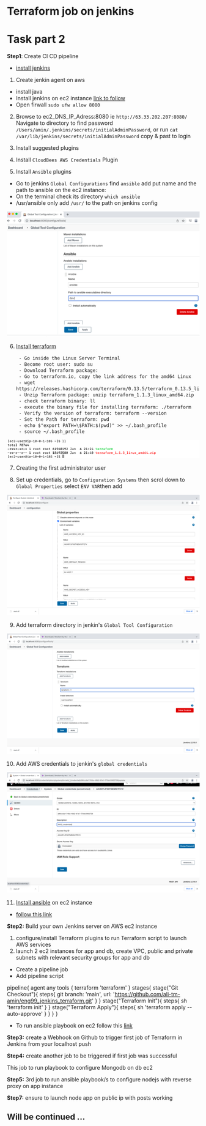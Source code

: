 # Terraform job on jenkins

# Task part 2
**Step1**: Create CI CD pipeline 
- [install jenkins](
https://www.jenkins.io/doc/book/installing/linux/)

1. Create jenkin agent on aws
  - install java
  - Install jenkins on ec2 instance [link to follow](https://www.jenkins.io/doc/tutorials/tutorial-for-installing-jenkins-on-AWS/#install-and-configure-jenkins)
  - Open firwall `sudo ufw allow 8080`

2. Browse to ec2_DNS_IP_Adress:8080 ie `http://63.33.202.207:8080/`
 Navigate to directory to find password `/Users/amin/.jenkins/secrets/initialAdminPassword`, or run `cat /var/lib/jenkins/secrets/initialAdminPassword` copy & past to login

3. Install suggested plugins

4. Install `CloudBees AWS Credentials` Plugin

5. Install `Ansible` plugins
 - Go to jenkins `Global Configurations` find `ansible` add put name and the path to ansible on the ec2 instance:
- On the terminal check its directory `which ansible` 
- /usr/ansible only add `/usr/` to the path on jenkins config

![](/images/jenkins_ansible.png)

6. [Install terraform](https://www.terraform.io/cli/install/apt)

        - Go inside the Linux Server Terminal
        - Become root user: sudo su
        - Download Terraform package:
        - Go to terraform.io, copy the link address for the amd64 Linux
        - wget https://releases.hashicorp.com/terraform/0.13.5/terraform_0.13.5_linux_amd64.zip
        - Unzip Terraform package: unzip terraform_1.1.3_linux_amd64.zip
        - check terraform binary: ll
        - execute the binary file for installing terraform: ./terraform
        - Verify the version of terraform: terraform --version
        - Set the Path for terraform: pwd
        - echo $"export PATH=\$PATH:$(pwd)" >> ~/.bash_profile
        - source ~/.bash_profile
![](/images/terraform_ec2_install.png)

7. Creating the first administrator user

8. Set up credentials, go to `Configuration Systems` then scrol down to `Global Properties` select `ENV VAR`then add

![](/images/global.png)

9. Add terraform directory in jenkin's `Global Tool Configuration`

![](/images/terraform.png)

10. Add AWS credentials to jenkin's `global credentials`

![](/images/credentials.png)
    
    
11. [Install ansible](https://docs.ansible.com/ansible/latest/installation_guide/intro_installation.html) on ec2 instance 
 - [follow this link](https://www.ktexperts.com/how-to-install-ansible-in-amazon-linux-machine/)


**Step2:** Build your own Jenkins server on AWS ec2 instance
1. configure/install Terraform plugins to run Terraform script to launch AWS services
2. launch 2 ec2 instances for app and db, create VPC, public and private subnets with relevant security groups for app and db

- Create a pipeline job
- Add pipeline script

pipeline{
    agent any
    tools {
        terraform 'terraform'
    }
    stages{
        stage("Git Checkout"){
            steps{
                git branch: 'main', url: 'https://github.com/ali-tm-amin/eng99_jenkins_terraform.git'
            }
        }
        stage("Terraform Init"){
            steps{
                sh 'terraform init'
            }
        }
        stage("Terraform Apply"){
            steps{
                sh 'terraform apply --auto-approve'
            }
        }
    }
}

- To run ansible playbook on ec2 follow this [link](https://www.youtube.com/watch?v=PRpEbFZi7nI&t=329s)

**Step3:** create a Webhook on Github to trigger first job of Terraform in Jenkins from your localhost push

**Step4:** create another job to be triggered if first job was successful

This job to run playbook to configure Mongodb on db ec2

**Step5:** 3rd job to run ansible playbook/s to configure nodejs with reverse proxy on app instance

**Step7:** ensure to launch node app on public ip with posts working


## Will be continued ...
